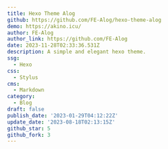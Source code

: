 ```yaml
---
title: Hexo Theme Alog
github: https://github.com/FE-Alog/hexo-theme-alog
demo: https://akino.icu/
author: FE-Alog
author_link: https://github.com/FE-Alog
date: 2023-11-28T02:33:36.531Z
description: A simple and elegant hexo theme.
ssg:
  - Hexo
css:
  - Stylus
cms:
  - Markdown
category:
  - Blog
draft: false
publish_date: '2023-01-29T04:12:22Z'
update_date: '2023-08-18T02:13:15Z'
github_star: 5
github_fork: 3
---
```

